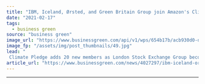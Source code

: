 ```yaml
---
title: "IBM, Iceland, Ørsted, and Green Britain Group join Amazon's Climate Pledge initiative"
date: "2021-02-17"
tags: 
  - business green
source: "business green"
image_url: "https://www.businessgreen.com/api/v1/wps/654b17b/acb930d0-d776-400b-9b46-54798522adca/4/amazon-climate-pledge-arena-2-185x114.jpg"
image_fp: "/assets/img/post_thumbnails/49.jpg"
lead: "
 Climate Pledge adds 20 new members as London Stock Exchange Group becomes first global stock exchange to pledge net zero ..."
article_url: "https://www.businessgreen.com/news/4027297/ibm-iceland-orsted-green-britain-group-join-amazon-climate-pledge-initiative"
---
```


---
